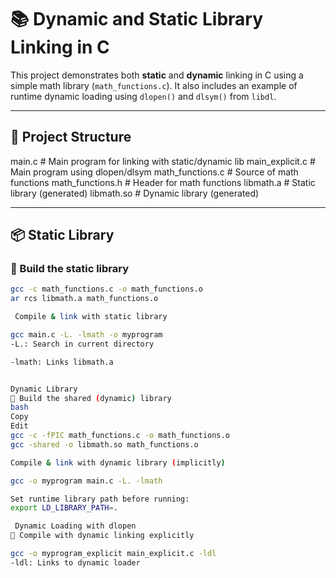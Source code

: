 # 📚 Dynamic and Static Library Linking in C

This project demonstrates both **static** and **dynamic** linking in C using a simple math library (`math_functions.c`). It also includes an example of runtime dynamic loading using `dlopen()` and `dlsym()` from `libdl`.

---

## 📁 Project Structure

main.c # Main program for linking with static/dynamic lib
main_explicit.c # Main program using dlopen/dlsym
math_functions.c # Source of math functions
math_functions.h # Header for math functions
libmath.a # Static library (generated)
libmath.so # Dynamic library (generated)



---

## 📦 Static Library

### 🔨 Build the static library

```bash
gcc -c math_functions.c -o math_functions.o
ar rcs libmath.a math_functions.o

 Compile & link with static library

gcc main.c -L. -lmath -o myprogram
-L.: Search in current directory

-lmath: Links libmath.a


Dynamic Library
🔨 Build the shared (dynamic) library
bash
Copy
Edit
gcc -c -fPIC math_functions.c -o math_functions.o
gcc -shared -o libmath.so math_functions.o

Compile & link with dynamic library (implicitly)

gcc -o myprogram main.c -L. -lmath

Set runtime library path before running:
export LD_LIBRARY_PATH=.

 Dynamic Loading with dlopen
🔨 Compile with dynamic linking explicitly

gcc -o myprogram_explicit main_explicit.c -ldl
-ldl: Links to dynamic loader
